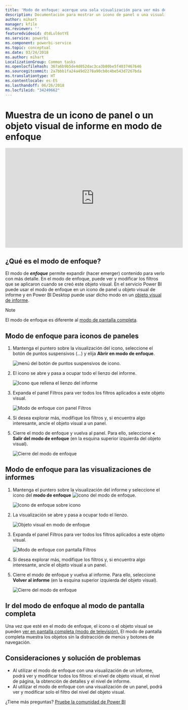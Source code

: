 ```yaml
---
title: 'Modo de enfoque: acerque una sola visualización para ver más detalles.'
description: Documentación para mostrar un icono de panel o una visualización de informe de Power BI en modo de enfoque, también conocido como elemento emergente.
author: mihart
manager: kfile
ms.reviewer: ''
featuredvideoid: dtdLul6otYE
ms.service: powerbi
ms.component: powerbi-service
ms.topic: conceptual
ms.date: 03/24/2018
ms.author: mihart
LocalizationGroup: Common tasks
ms.openlocfilehash: 367a6b9b5de4d052dac3ca3b80be5f4037467646
ms.sourcegitcommit: 2a7bbb1fa24a49d2278a90cb0c4be543d7267bda
ms.translationtype: HT
ms.contentlocale: es-ES
ms.lasthandoff: 06/26/2018
ms.locfileid: "34249662"
---
```

# <a name="display-a-dashboard-tile-or-report-visual-in-focus-mode"></a>Muestra de un icono de panel o un objeto visual de informe en modo de enfoque

<iframe width="560" height="315" src="https://www.youtube.com/embed/dtdLul6otYE" frameborder="0" allowfullscreen></iframe>


## <a name="what-is-focus-mode"></a>¿Qué es el modo de enfoque?

El modo de ***enfoque*** permite expandir (hacer emerger) contenido para verlo con más detalle.  En el modo de enfoque, puede ver y modificar los filtros que se aplicaron cuando se creó este objeto visual.  En el servicio Power BI puede usar el modo de enfoque en un icono de panel u objeto visual de informe y en Power BI Desktop puede usar dicho modo en un [objeto visual de informe](desktop-report-view.md).

> [!NOTE]
> El modo de enfoque es diferente al [modo de pantalla completa](service-fullscreen-mode.md).
> 


## <a name="focus-mode-for-dashboard-tiles"></a>Modo de enfoque para iconos de paneles

1. Mantenga el puntero sobre la visualización del icono, seleccione el botón de puntos suspensivos (...) y elija **Abrir en modo de enfoque**. 

    ![menú del botón de puntos suspensivos de icono](media/service-focus-mode/power-bi-dashboard-focus-mode.png).

2. El icono se abre y pasa a ocupar todo el lienzo del informe. 

   ![Icono que rellena el lienzo del informe](media/service-focus-mode/power-bi-tile-focus.png)

3. Expanda el panel Filtros para ver todos los filtros aplicados a este objeto visual.
   
   ![Modo de enfoque con panel Filtros](media/service-focus-mode/power-bi-focus-filters.png)

4. Si desea explorar más, modifique los filtros y, si encuentra algo interesante, ancle el objeto visual a un panel.

5. Cierre el modo de enfoque y vuelva al panel. Para ello, seleccione **< Salir del modo de enfoque** (en la esquina superior izquierda del objeto visual).
   
    ![Cierre del modo de enfoque](media/service-focus-mode/power-bi-tile-exit-focus.png)    


## <a name="focus-mode-for-report-visualizations"></a>Modo de enfoque para las visualizaciones de informes

1. Mantenga el puntero sobre la visualización del informe y seleccione el icono del **modo de enfoque** ![icono del modo de enfoque](media/service-focus-mode/pbi_popout.jpg).  
   
   ![Icono de enfoque sobre icono](media/service-focus-mode/power-bi-hover-focus.png)
2. La visualización se abre y pasa a ocupar todo el lienzo. 

   ![Objeto visual en modo de enfoque](media/service-focus-mode/power-bi-display-focus-newer2.png)
3. Expanda el panel Filtros para ver todos los filtros aplicados a este objeto visual.
   
   ![Modo de enfoque con pantalla Filtros](media/service-focus-mode/power-bi-display-focus-filters.png)
4. Si desea explorar más, modifique los filtros y, si encuentra algo interesante, ancle el objeto visual a un panel.   
5. Cierre el modo de enfoque y vuelva al informe. Para ello, seleccione **Volver al informe** (en la esquina superior izquierda del objeto visual). 
   
    ![Cierre del modo de enfoque](media/service-focus-mode/power-bi-exit-focus-report.png)  

## <a name="go-from-focus-mode-to-full-screen-mode"></a>Ir del modo de enfoque al modo de pantalla completa
Una vez que esté en el modo de enfoque, el icono o el objeto visual se pueden [ver en pantalla completa (modo de televisión).](service-fullscreen-mode.md) El modo de pantalla completa muestra los objetos sin la distracción de menús y botones de navegación.

## <a name="considerations-and-troubleshooting"></a>Consideraciones y solución de problemas
* Al utilizar el modo de enfoque con una visualización de un informe, podrá ver y modificar todos los filtros: el nivel de objeto visual, el nivel de página, la obtención de detalles y el nivel de informe.    
* Al utilizar el modo de enfoque con una visualización de un panel, podrá ver y modificar solo el filtro del nivel del objeto visual.

¿Tiene más preguntas? [Pruebe la comunidad de Power BI](http://community.powerbi.com/)

